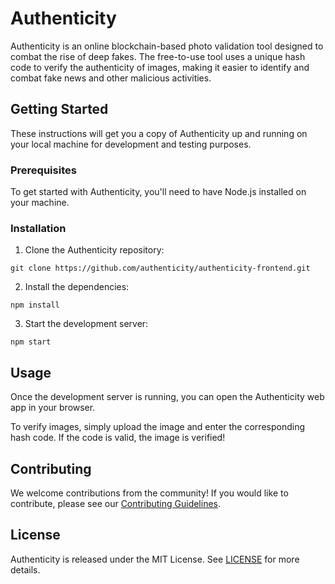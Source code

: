 # Authenticity

Authenticity is an online blockchain-based photo validation tool designed to combat the rise of deep fakes. The free-to-use tool uses a unique hash code to verify the authenticity of images, making it easier to identify and combat fake news and other malicious activities.

## Getting Started

These instructions will get you a copy of Authenticity up and running on your local machine for development and testing purposes. 

### Prerequisites

To get started with Authenticity, you'll need to have Node.js installed on your machine.

### Installation

1. Clone the Authenticity repository:
```
git clone https://github.com/authenticity/authenticity-frontend.git
```
2. Install the dependencies:
```
npm install
```
3. Start the development server:
```
npm start
```

## Usage

Once the development server is running, you can open the Authenticity web app in your browser. 

To verify images, simply upload the image and enter the corresponding hash code. If the code is valid, the image is verified!

## Contributing

We welcome contributions from the community! If you would like to contribute, please see our [Contributing Guidelines](https://github.com/authenticity/authenticity-frontend/blob/master/CONTRIBUTING.md).

## License

Authenticity is released under the MIT License. See [LICENSE](https://github.com/authenticity/authenticity-frontend/blob/master/LICENSE) for more details.
